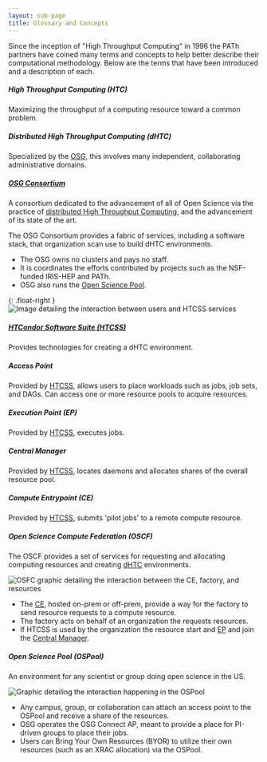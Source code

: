 ```yaml
---
layout: sub-page
title: Glossary and Concepts
---
```


Since the inception of "High Throughput Computing" in 1996 the PATh partners have coined many
terms and concepts to help better describe their computational methodology. Below are the terms
that have been introduced and a description of each.

##### High Throughput Computing (HTC)
Maximizing the throughput of a computing resource toward a common problem.

##### Distributed High Throughput Computing (dHTC)
Specialized by the [OSG](#osg-consortiumosg-htcorg), this involves many independent, collaborating administrative domains.

##### [OSG Consortium](https://osg-htc.org)
A consortium dedicated to the advancement of all of Open Science via the practice of [distributed High Throughput Computing](#distributed-high-throughput-computing-dhtc), and the advancement of its state of the art.

The OSG Consortium provides a fabric of services, including a software stack, that organization scan use to build dHTC environments.

- The OSG owns no clusters and pays no staff.
- It is coordinates the efforts contributed by projects such as the NSF-funded IRIS-HEP and PATh.
- OSG also runs the [Open Science Pool](#open-science-pool-ospool).

{: .float-right }
![Image detailing the interaction between users and HTCSS services](../images/HTCSS-service-interaction.jpg)

##### [HTCondor Software Suite (HTCSS)](https://htcondor.org)
Provides technologies for creating a dHTC environment.

##### Access Point
Provided by [HTCSS](#htcondor-software-suite-htcsshtcondororg), allows users to place workloads such as jobs, job sets, and DAGs. Can access one or more resource pools to acquire resources.

##### Execution Point (EP)
Provided by [HTCSS](#htcondor-software-suite-htcsshtcondororg), executes jobs.

##### Central Manager
Provided by [HTCSS](#htcondor-software-suite-htcsshtcondororg), locates daemons and allocates shares of the overall resource pool.

##### Compute Entrypoint (CE)
Provided by [HTCSS](#htcondor-software-suite-htcsshtcondororg), submits 'pilot jobs' to a remote compute resource.

##### Open Science Compute Federation (OSCF)
The OSCF provides a set of services for requesting and allocating computing resources and creating [dHTC](#distributed-high-throughput-computing-dhtc) environments.

![OSFC graphic detailing the interaction between the CE, factory, and resources](../images/OSFC-graphic.jpg)

- The [CE](#compute-entrypoint-ce), hosted on-prem or off-prem, provide a way for the factory to 
  send resource requests to a compute resource.
- The factory acts on behalf of an organization the requests resources.
- If HTCSS is used by the organization the resource start and [EP](#execution-point-ep) and join the [Central Manager](#central-manager).

##### Open Science Pool (OSPool)
An environment for any scientist or group doing open science in the US.

![Graphic detailing the interaction happening in the OSPool](../images/OSPool-graphic.jpg)

- Any campus, group, or collaboration can attach an access point to the OSPool and receive a share of the resources.
- OSG operates the OSG Connect AP, meant to provide a place for PI-driven groups to place their jobs.
- Users can Bring Your Own Resources (BYOR) to utilize their own resources (such as an XRAC allocation) via the OSPool.
